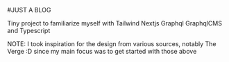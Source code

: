 #JUST A BLOG

Tiny project to familiarize myself with Tailwind Nextjs Graphql GraphqlCMS and Typescript

NOTE: I took inspiration for the design from various sources, notably The Verge :D since my main focus was to get started with those above
